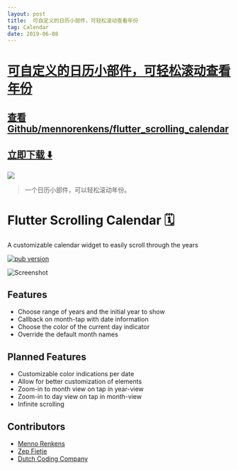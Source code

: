 ```yaml
---
layout: post
title:  可自定义的日历小部件，可轻松滚动查看年份
tag: Calendar
date: 2019-06-08
---
```


# [可自定义的日历小部件，可轻松滚动查看年份 ](http://github.com/mennorenkens/flutter_scrolling_calendar) 



## [查看Github/mennorenkens/flutter_scrolling_calendar](http://github.com/mennorenkens/flutter_scrolling_calendar)
## [立即下载 ️⬇️ ](https://codeload.github.com/mennorenkens/flutter_scrolling_calendar/zip/master) 


 
![](https://flutterawesome.com/content/images/2019/04/flutter_scrolling_calendar.jpg)
 
>
> 一个日历小部件，可以轻松滚动年份。
>

 
# Flutter Scrolling Calendar 🗓

A customizable calendar widget to easily scroll through the years

<p align="left">
  <a href="https://pub.dartlang.org/packages/scrolling_years_calendar"><img alt="pub version" src="https://img.shields.io/pub/v/scrolling_years_calendar.svg?style=flat-square"/></a>
</p>

![Screenshot](https://raw.githubusercontent.com/mennorenkens/flutter_scrolling_calendar/master/doc/screenshot1.png)

## Features

- Choose range of years and the initial year to show
- Callback on month-tap with date information
- Choose the color of the current day indicator
- Override the default month names

## Planned Features

- Customizable color indications per date
- Allow for better customization of elements
- Zoom-in to month view on tap in year-view
- Zoom-in to day view on tap in month-view
- Infinite scrolling

## Contributors

- [Menno Renkens](https://github.com/mennorenkens)
- [Zep Fietje](https://github.com/zepfietje)
- [Dutch Coding Company](https://github.com/DutchCodingCompany)

